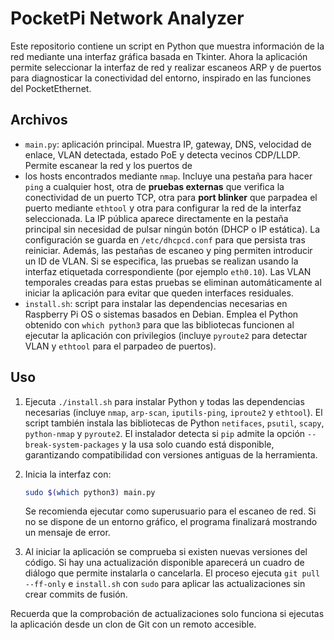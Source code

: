 # PocketPi Network Analyzer

Este repositorio contiene un script en Python que muestra información de la red
mediante una interfaz gráfica basada en Tkinter. Ahora la aplicación permite
seleccionar la interfaz de red y realizar escaneos ARP y de puertos para
diagnosticar la conectividad del entorno, inspirado en las funciones del
PocketEthernet.

## Archivos

- `main.py`: aplicación principal. Muestra IP, gateway, DNS, velocidad de
  enlace, VLAN detectada, estado PoE y detecta vecinos CDP/LLDP. Permite escanear la red y los puertos de
- los hosts encontrados mediante `nmap`. Incluye una pestaña para hacer `ping`
  a cualquier host, otra de **pruebas externas** que verifica la conectividad de
  un puerto TCP, otra para **port blinker** que parpadea el puerto mediante
  `ethtool` y otra para configurar la red de la interfaz seleccionada. La
  IP pública aparece directamente en la pestaña principal sin necesidad de
  pulsar ningún botón
  (DHCP o IP estática). La configuración se guarda en `/etc/dhcpcd.conf` para
  que persista tras reiniciar.
  Además, las pestañas de escaneo y ping permiten introducir un ID de VLAN.
  Si se especifica, las pruebas se realizan usando la interfaz etiquetada
  correspondiente (por ejemplo `eth0.10`).
  Las VLAN temporales creadas para estas pruebas se eliminan automáticamente
  al iniciar la aplicación para evitar que queden interfaces residuales.
- `install.sh`: script para instalar las dependencias necesarias en Raspberry Pi OS o sistemas basados en Debian. Emplea el Python obtenido con `which python3` para que las bibliotecas funcionen al ejecutar la aplicación con privilegios (incluye `pyroute2` para detectar VLAN y `ethtool` para el parpadeo de puertos).

## Uso

1. Ejecuta `./install.sh` para instalar Python y todas las dependencias
   necesarias (incluye `nmap`, `arp-scan`, `iputils-ping`, `iproute2` y
   `ethtool`). El
   script también instala las bibliotecas de Python `netifaces`, `psutil`,
   `scapy`, `python-nmap` y `pyroute2`. El instalador detecta si `pip` admite
   la opción `--break-system-packages` y la usa solo cuando está disponible,
   garantizando compatibilidad con versiones antiguas de la herramienta.
2. Inicia la interfaz con:
   ```bash
   sudo $(which python3) main.py
   ```
   Se recomienda ejecutar como superusuario para el escaneo de red. Si no se dispone de un entorno gráfico, el programa finalizará mostrando un mensaje de error.

3. Al iniciar la aplicación se comprueba si existen nuevas versiones del código. Si hay una actualización disponible aparecerá un cuadro de diálogo que permite instalarla o cancelarla. El proceso ejecuta `git pull --ff-only` e `install.sh` con `sudo` para aplicar las actualizaciones sin crear commits de fusión.

Recuerda que la comprobación de actualizaciones solo funciona si ejecutas la aplicación desde un clon de Git con un remoto accesible.

